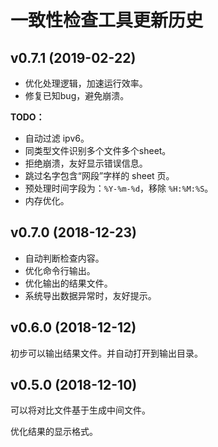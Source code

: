 # 一致性检查工具更新历史

## v0.7.1 (2019-02-22)

- 优化处理逻辑，加速运行效率。
- 修复已知bug，避免崩溃。

**TODO：**

- 自动过滤 ipv6。
- 同类型文件识别多个文件多个sheet。
- 拒绝崩溃，友好显示错误信息。
- 跳过名字包含“网段”字样的 sheet 页。
- 预处理时间字段为：`%Y-%m-%d`，移除 `%H:%M:%S`。
- 内存优化。

## v0.7.0 (2018-12-23)

- 自动判断检查内容。
- 优化命令行输出。
- 优化输出的结果文件。
- 系统导出数据异常时，友好提示。

## v0.6.0 (2018-12-12)

初步可以输出结果文件。并自动打开到输出目录。

## v0.5.0 (2018-12-10)

可以将对比文件基于生成中间文件。

优化结果的显示格式。